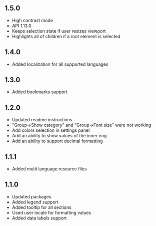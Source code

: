## 1.5.0
* High contrast mode
* API 1.13.0
* Keeps selection state if user resizes viewport
* Highlights all of children if a root element is selected

## 1.4.0
* Added localization for all supported languages

## 1.3.0
* Added bookmarks support

## 1.2.0
* Updated readme instructions
* "Group->Show category" and "Group->Font size" were not working
* Add colors selection in settings panel
* Add an ability to show values of the inner ring
* Add an ability to support decimal formatting

## 1.1.1
* Added multi language resource files

## 1.1.0
* Updated packages
* Added legend support
* Added tooltip for all sections
* Used user locale for formatting values
* Added data labels support
